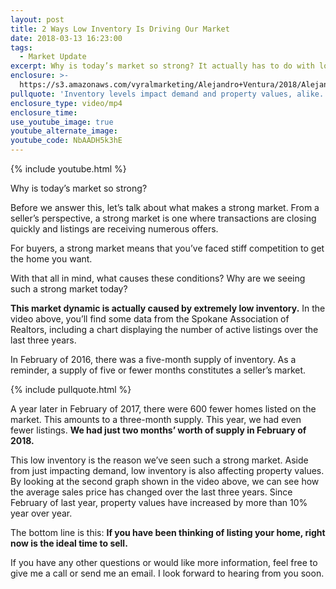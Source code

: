 ```yaml
---
layout: post
title: 2 Ways Low Inventory Is Driving Our Market
date: 2018-03-13 16:23:00
tags:
  - Market Update
excerpt: Why is today’s market so strong? It actually has to do with low inventory.
enclosure: >-
  https://s3.amazonaws.com/vyralmarketing/Alejandro+Ventura/2018/Alejandro+Ventura+Real+Estate-+A+February+Market+Update.mp4
pullquote: 'Inventory levels impact demand and property values, alike.'
enclosure_type: video/mp4
enclosure_time:
use_youtube_image: true
youtube_alternate_image:
youtube_code: NbAADH5k3hE
---
```


{% include youtube.html %}

Why is today’s market so strong?

Before we answer this, let’s talk about what makes a strong market. From a seller’s perspective, a strong market is one where transactions are closing quickly and listings are receiving numerous offers.

For buyers, a strong market means that you’ve faced stiff competition to get the home you want.

With that all in mind, what causes these conditions? Why are we seeing such a strong market today?

**This market dynamic is actually caused by extremely low inventory.** In the video above, you’ll find some data from the Spokane Association of Realtors, including a chart displaying the number of active listings over the last three years.

In February of 2016, there was a five-month supply of inventory. As a reminder, a supply of five or fewer months constitutes a seller’s market.

{% include pullquote.html %}

A year later in February of 2017, there were 600 fewer homes listed on the market. This amounts to a three-month supply. This year, we had even fewer listings. **We had just two months’ worth of supply in February of 2018.**

This low inventory is the reason we’ve seen such a strong market. Aside from just impacting demand, low inventory is also affecting property values. By looking at the second graph shown in the video above, we can see how the average sales price has changed over the last three years. Since February of last year, property values have increased by more than 10% year over year.

The bottom line is this: **If you have been thinking of listing your home, right now is the ideal time to sell.**

If you have any other questions or would like more information, feel free to give me a call or send me an email. I look forward to hearing from you soon.